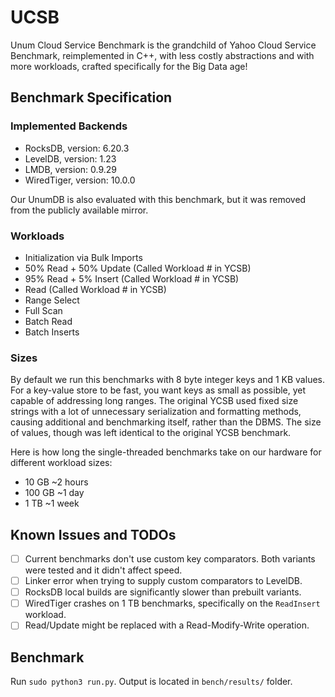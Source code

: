 # UCSB

Unum Cloud Service Benchmark is the grandchild of Yahoo Cloud Service Benchmark, reimplemented in C++, with less costly abstractions and with more workloads, crafted specifically for the Big Data age!

## Benchmark Specification

### Implemented Backends

* RocksDB, version: 6.20.3
* LevelDB, version: 1.23
* LMDB, version: 0.9.29
* WiredTiger, version: 10.0.0

Our UnumDB is also evaluated with this benchmark, but it was removed from the publicly available mirror.

### Workloads

* Initialization via Bulk Imports
* 50% Read + 50% Update (Called Workload # in YCSB)
* 95% Read + 5% Insert (Called Workload # in YCSB)
* Read (Called Workload # in YCSB)
* Range Select
* Full Scan
* Batch Read
* Batch Inserts

### Sizes

By default we run this benchmarks with 8 byte integer keys and 1 KB values.
For a key-value store to be fast, you want keys as small as possible, yet capable of addressing long ranges.
The original YCSB used fixed size strings with a lot of unnecessary serialization and formatting methods, causing additional and benchmarking itself, rather than the DBMS.
The size of values, though was left identical to the original YCSB benchmark.

Here is how long the single-threaded benchmarks take on our hardware for different workload sizes:

* 10 GB ~2 hours
* 100 GB ~1 day
* 1 TB ~1 week

## Known Issues and TODOs

* [ ] Current benchmarks don't use custom key comparators. Both variants were tested and it didn't affect speed.
* [ ] Linker error when trying to supply custom comparators to LevelDB.
* [ ] RocksDB local builds are significantly slower than prebuilt variants.
* [ ] WiredTiger crashes on 1 TB benchmarks, specifically on the `ReadInsert` workload.
* [ ] Read/Update might be replaced with a Read-Modify-Write operation.

## Benchmark

Run `sudo python3 run.py`. Output is located in `bench/results/` folder.

